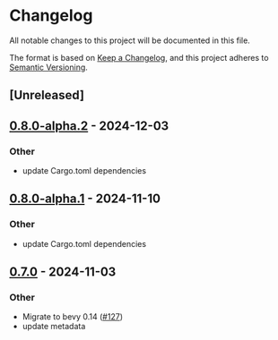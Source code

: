 # Changelog

All notable changes to this project will be documented in this file.

The format is based on [Keep a Changelog](https://keepachangelog.com/en/1.0.0/),
and this project adheres to [Semantic Versioning](https://semver.org/spec/v2.0.0.html).

## [Unreleased]

## [0.8.0-alpha.2](https://github.com/makspll/bevy_mod_scripting/compare/bevy_mod_scripting_rune-v0.8.0-alpha.1...bevy_mod_scripting_rune-v0.8.0-alpha.2) - 2024-12-03

### Other

- update Cargo.toml dependencies

## [0.8.0-alpha.1](https://github.com/makspll/bevy_mod_scripting/compare/bevy_mod_scripting_rune-v0.8.0-alpha.0...bevy_mod_scripting_rune-v0.8.0-alpha.1) - 2024-11-10

### Other

- update Cargo.toml dependencies

## [0.7.0](https://github.com/makspll/bevy_mod_scripting/compare/bevy_mod_scripting_rune-v0.6.0...bevy_mod_scripting_rune-v0.7.0) - 2024-11-03

### Other

- Migrate to bevy 0.14 ([#127](https://github.com/makspll/bevy_mod_scripting/pull/127))
- update metadata
